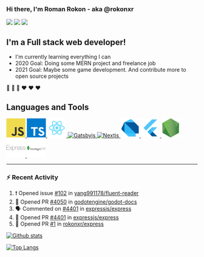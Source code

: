 ### Hi there, I'm Roman Rokon - aka @rokonxr

[<img src="https://img.shields.io/badge/linkedin%20-%230077B5.svg?&style=for-the-badge&logo=linkedin&logoColor=white"/>](https://linkedin.com/in/rokonxr)
[<img src="https://img.shields.io/badge/Instagram%20-%23E4405F.svg?&style=for-the-badge&logo=Instagram&logoColor=white"/>](https://instagram.com/roman_rokon)
[<img src="https://img.shields.io/badge/twitter%20-%231DA1F2.svg?&style=for-the-badge&logo=Twitter&logoColor=white"/>](https://twitter.com/rokonxr)

## I'm a Full stack web developer!

- I'm currently learning everything I can
- 2020 Goal: Doing some MERN project and freelance job
- 2021 Goal: Maybe some game development. And contribute more to open source projects

💪 💪 💪 ❤ ❤ ❤

## Languages and Tools

<a href="https://github.com/topics/javascript">
  <img src="https://raw.githubusercontent.com/github/explore/80688e429a7d4ef2fca1e82350fe8e3517d3494d/topics/javascript/javascript.png" alt="javaScript" width='50'>
</a>

<a href="https://github.com/topics/typescript">
  <img src="https://raw.githubusercontent.com/github/explore/80688e429a7d4ef2fca1e82350fe8e3517d3494d/topics/typescript/typescript.png" alt="TypeScript" width='50'>
</a>

<a href="https://github.com/topics/react">
  <img src="https://raw.githubusercontent.com/github/explore/80688e429a7d4ef2fca1e82350fe8e3517d3494d/topics/react/react.png" alt="React" width='50'>
</a>

<a href="https://gatsbyjs.com">
  <img src="https://camo.githubusercontent.com/c82d5dbe0efc4f71771b4c656fd96b91d6103a8d/68747470733a2f2f7777772e6761747362796a732e636f6d2f4761747362792d4d6f6e6f6772616d2e737667" alt="Gatsbyjs" width='50'>
</a>

<a href="https://nextjs.org/">
  <img src="https://www.honext.io/static/images/next_logo.png" alt="Nextjs" width='50'>
</a>

<a href="https://github.com/topics/dart">
  <img src="https://raw.githubusercontent.com/github/explore/80688e429a7d4ef2fca1e82350fe8e3517d3494d/topics/dart/dart.png" alt="dartlang" width='50'>
</a>

<a href="https://github.com/topics/flutter">
  <img src="https://raw.githubusercontent.com/github/explore/80688e429a7d4ef2fca1e82350fe8e3517d3494d/topics/flutter/flutter.png" alt="flutter" width='50'>
</a>

<a href="https://github.com/topics/nodejs">
  <img src="https://raw.githubusercontent.com/github/explore/80688e429a7d4ef2fca1e82350fe8e3517d3494d/topics/nodejs/nodejs.png" alt="React" width='50'>
</a>

<a href="https://github.com/topics/express">
  <img src="https://raw.githubusercontent.com/github/explore/80688e429a7d4ef2fca1e82350fe8e3517d3494d/topics/express/express.png" alt="React" width='50'>
</a>

<a href="https://github.com/topics/mongodb">
  <img src="https://raw.githubusercontent.com/github/explore/80688e429a7d4ef2fca1e82350fe8e3517d3494d/topics/mongodb/mongodb.png" alt="React" width='50'>
</a>

---
### :zap: Recent Activity
<!--START_SECTION:activity-->
1. ❗️ Opened issue [#102](https://github.com//yang991178/fluent-reader/issues/102) in [yang991178/fluent-reader](https://github.com//yang991178/fluent-reader)
2. 💪 Opened PR [#4050](https://github.com//godotengine/godot-docs/pull/4050) in [godotengine/godot-docs](https://github.com//godotengine/godot-docs)
3. 🗣 Commented on [#4401](https://github.com//expressjs/express/issues/4401) in [expressjs/express](https://github.com//expressjs/express)
4. 💪 Opened PR [#4401](https://github.com//expressjs/express/pull/4401) in [expressjs/express](https://github.com//expressjs/express)
5. 💪 Opened PR [#1](https://github.com//rokonxr/express/pull/1) in [rokonxr/express](https://github.com//rokonxr/express)
<!--END_SECTION:activity-->

[![Github stats](https://github-readme-stats.rokonxr.vercel.app/api?username=rokonxr&count_private=true&show_icons=true)](https://github.com/rokonxr)

[![Top Langs](https://github-readme-stats.rokonxr.vercel.app/api/top-langs/?username=rokonxr)](https://github.com/rokonxr)
